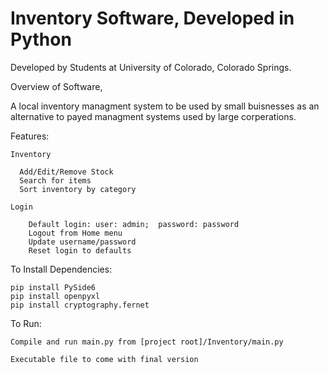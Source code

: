 # Inventory Software, Developed in Python

Developed by Students at University of Colorado, Colorado Springs.

Overview of Software, 

  A local inventory managment system to be used by small buisnesses as an alternative to payed managment systems used by large corperations. 

  Features:

    Inventory

      Add/Edit/Remove Stock
      Search for items
      Sort inventory by category

    Login

        Default login: user: admin;  password: password
        Logout from Home menu
        Update username/password
        Reset login to defaults

  To Install Dependencies:
    
    pip install PySide6
    pip install openpyxl
    pip install cryptography.fernet

  To Run:
    
    Compile and run main.py from [project root]/Inventory/main.py

    Executable file to come with final version
